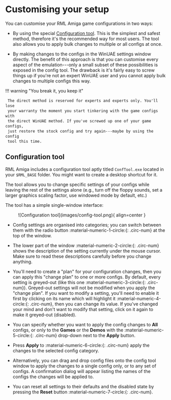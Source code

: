 # Customising your setup

You can customise your RML Amiga game configurations in two ways:

- By using the special [Configuration tool](#configuration-tool). This is the
  simplest and safest method, therefore it's the recommended way for most
  users. The tool also allows you to apply bulk changes to multiple or all
  configs at once.

- By making changes to the configs in the WinUAE settings window directly. The
  benefit of this approach is that you can customise every aspect of the
  emulation---only a small subset of these possibilities is exposed in the
  config tool. The drawback is it's fairly easy to screw things up if you're
  not an expert WinUAE user and you cannot apply bulk changes to multiple
  configs this way.


!!! warning "You break it, you keep it"

     The direct method is reserved for experts and experts only. You'll lose
     your warranty the moment you start tinkering with the game configs with
     the direct WinUAE method. If you've screwed up one of your game configs,
     just restore the stock config and try again---maybe by using the config
     tool this time.


## Configuration tool

RML Amiga includes a configuration tool aptly titled `ConfTool.exe` located in
your `$RML_BASE` folder. You might want to create a desktop shortcut for it.

The tool allows you to change specific settings of your configs while
leaving the rest of the settings alone (e.g., turn off the floppy sounds, set
a larger graphics scaling factor, use windowed mode by default, etc.)

The tool has a simple single-window interface:

<figure markdown="span">
  ![Configuration tool](images/config-tool.png){ align=center }
</figure>

- Config settings are organised into categories; you can switch between them
  with the radio button :material-numeric-1-circle:{: .circ-num} at the top of
  the window.

- The lower part of the window :material-numeric-2-circle:{: .circ-num} shows
  the description of the setting currently under the mouse cursor. Make sure
  to read these descriptions carefully before you change anything.

- You'll need to create a "plan" for your configuration changes, then you can
  apply this "change plan" to one or more configs. By default, every setting
  is greyed-out (like this one :material-numeric-3-circle:{: .circ-num}).
  Greyed-out settings will not be modified when you apply the "change plan".
  If you want to modify a setting, you'll need to enable it first by clicking
  on its name which will highlight it :material-numeric-4-circle:{: .circ-num},
  then you can change its value. If you've changed your mind and
  don't want to modify that setting, click on it again to make it greyed-out
  (disabled).

- You can specify whether you want to apply the config changes to **All**
  configs, or only to the **Games** or the **Demos** with the
  :material-numeric-5-circle:{: .circ-num} drop-down next to the **Apply**
  button.

- Press **Apply** to :material-numeric-6-circle:{: .circ-num} apply the
  changes to the selected config category.

- Alternatively, you can drag and drop config files onto the config tool
  window to apply the changes to a single config only, or to any set of
  configs. A confirmation dialog will appear listing the names of the configs
  the changes will be applied to.

- You can reset all settings to their defaults and the disabled state
  by pressing the **Reset** button :material-numeric-7-circle:{: .circ-num}.

